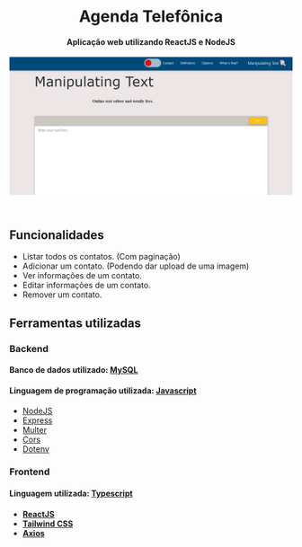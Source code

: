 <header>
  <h1>Agenda Telefônica</h1>
  <h4>Aplicação web utilizando ReactJS e NodeJS</h4>
  <img src = "https://github.com/ruancorrea/manipulating_Text/blob/main/public/img/19.png?raw=true">
   </img>
</header>
  
  <h2> Funcionalidades </h2>
      <ul>
        <li>Listar todos os contatos. (Com paginação)</li>
        <li>Adicionar um contato. (Podendo dar upload de uma imagem)</li> 
        <li>Ver informações de um contato.</li>  
        <li>Editar informações de um contato.</li> 
        <li>Remover um contato.</li>
      </ul>
  
  <h2> Ferramentas utilizadas </h2>
    <h3>Backend</h3>
        <h4>Banco de dados utilizado: <a href="https://www.mysql.com/" target="_blank">MySQL</a></h4>
        <h4>Linguagem de programação utilizada: <a href="https://www.javascript.com/" target="_blank">Javascript</a></h4>
      <ul>
        <li><a href="https://nodejs.org/en/"  target="_blank">NodeJS</a></li>
        <li><a href="https://expressjs.com/pt-br/" target="_blank">Express </a></li> 
        <li><a href="https://www.npmjs.com/package/multer" target="_blank">Multer </a></li>  
        <li><a href="https://www.npmjs.com/package/cors" target="_blank">Cors </a></li> 
        <li><a href="https://www.npmjs.com/package/dotenv" target="_blank">Dotenv</a></li>
      </ul>
      
   <h3>Frontend</h3>
        <h4>Linguagem utilizada: <a href="https://www.typescriptlang.org/" target="_blank">Typescript</a><h4>
      <ul>
        <li><a href="https://pt-br.reactjs.org/" target="_blank">ReactJS</a></li>
        <li><a href="https://tailwindcss.com/" target="_blank">Tailwind CSS</a></li>
        <li><a href="https://axios-http.com/docs/intro" target="_blank">Axios</a></li>
      </ul>
